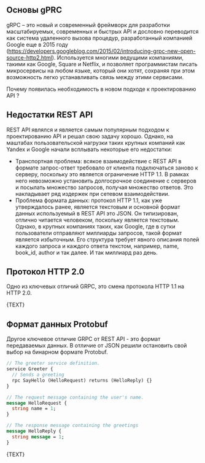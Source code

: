 

## Основы gPRC

gRPC – это новый и современный фреймворк для разработки масштабируемых, современных и быстрых API и дословно переводится как система удаленного вызова процедур, разработанный компанией Google еще в  2015 году (https://developers.googleblog.com/2015/02/introducing-grpc-new-open-source-http2.html). Используется многими ведущими компаниями, такими как Google, Square и Netflix, и позволяет программистам писать микросервисы на любом языке, который они хотят, сохраняя при этом возможность легко устанавливать связь между этими сервисами. 

Почему появилась необходимость в новом подходе к проектированию API ? 

## Недостатки REST API

REST API являлся и является самым популярным подходом к проектированию API и  решал свою задачу хорошо. Однако, на маштабах пользовательской нагрузки таких крупных компаний как Yandex и Google начали всплывать некоторые его недостатки:

- Транспортная проблема: всякое взаимодействие с REST API в формате запрос-ответ требовало от клиента подключаться заново к серверу, поскольку это является ограничение HTTP 1.1. В рамках него невозможно установить долгосрочное соединение с серверов и посылать множество запросов, получая множество ответов. Это накладывает ряд издержек при сетевом взаимодействии.
- Проблема формата данных:  протокол HTTP 1.1, как уже утверждалось ранее, является текстовым и основной формат данных используемый в REST API это JSON. Он типизирован, отлично читается человеком, поскольку является текстовым. Однако, в крупных компаниях таких, как Google, где в сутки пользователи отправляют миллиарды запросов, такой формат является избыточным. Его структура требует явного описания полей каждого запроса и каждого ответа текстом, например, name, book_id, author и так далее. И так  миллиард раз день. 

## Протокол HTTP 2.0

Одно из ключевых отличий GRPC, это смена протокола HTTP 1.1 на HTTP 2.0.

{TEXT}

## Формат данных Protobuf 

Другое ключевое отличие GRPC от REST API - это формат передаваемых данных. В отличие от JSON решили остановить свой выбор на бинарном формате Protobuf.

```proto
// The greeter service definition.
service Greeter {
  // Sends a greeting
  rpc SayHello (HelloRequest) returns (HelloReply) {}
}

// The request message containing the user's name.
message HelloRequest {
  string name = 1;
}

// The response message containing the greetings
message HelloReply {
  string message = 1;
}
```

{TEXT}
